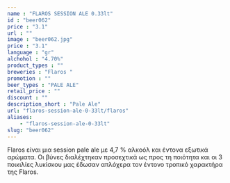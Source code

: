 ```yaml
---
name : "FLAROS SESSION ALE 0.33lt"
id : "beer062"
price : "3.1"
url : ""
image : "beer062.jpg"
price : "3.1"
language : "gr"
alchohol : "4.70%"
product_types : ""
breweries : "Flaros "
promotion : ""
beer_types : "PALE ALE"
retail_price : ""
discount : ""
description_short : "Pale Ale"
url: "flaros-session-ale-0-33lt/flaros"
aliases: 
    - "flaros-session-ale-0-33lt"
slug: "beer062"
---
```


Flaros είναι μια session pale ale με 4,7 % αλκοόλ και έντονα εξωτικά αρώματα. Οι βύνες διαλέχτηκαν προσεχτικά ως προς τη ποιότητα και οι 3 ποικιλίες λυκίσκου μας έδωσαν απλόχερα τον έντονο τροπικό χαρακτήρα της Flaros.
